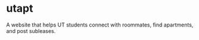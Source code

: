 # utapt
A website that helps UT students connect with roommates, find apartments, and post subleases.
